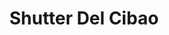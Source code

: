 ---
title: "Shutter Del Cibao"
url: /santiago-de-los-caballeros/shutter-del-cibao/
shop: Allgemein
---